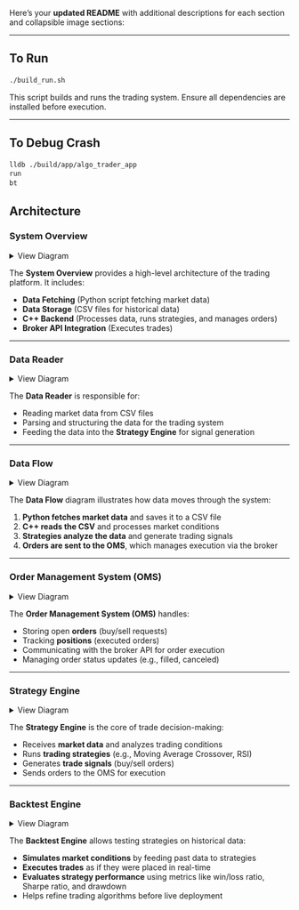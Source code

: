 Here’s your **updated README** with additional descriptions for each section and collapsible image sections:  

---

## **To Run**  
```sh
./build_run.sh
```  
This script builds and runs the trading system. Ensure all dependencies are installed before execution.

---

## **To Debug Crash**  
```sh
lldb ./build/app/algo_trader_app
run
bt
```  

## **Architecture**  

### **System Overview**  
<details>
  <summary>View Diagram</summary>

  ![](./doc/system_overview.drawio.png)  

</details>  

The **System Overview** provides a high-level architecture of the trading platform. It includes:  
- **Data Fetching** (Python script fetching market data)  
- **Data Storage** (CSV files for historical data)  
- **C++ Backend** (Processes data, runs strategies, and manages orders)  
- **Broker API Integration** (Executes trades)  

---

### **Data Reader**  
<details>
  <summary>View Diagram</summary>

  ![](./doc/data_reader.drawio.png)  

</details>  

The **Data Reader** is responsible for:  
- Reading market data from CSV files  
- Parsing and structuring the data for the trading system  
- Feeding the data into the **Strategy Engine** for signal generation  

---

### **Data Flow**  
<details>
  <summary>View Diagram</summary>

  ![](./doc/data_flow.drawio.png)  

</details>  

The **Data Flow** diagram illustrates how data moves through the system:  
1. **Python fetches market data** and saves it to a CSV file  
2. **C++ reads the CSV** and processes market conditions  
3. **Strategies analyze the data** and generate trading signals  
4. **Orders are sent to the OMS**, which manages execution via the broker  

---

### **Order Management System (OMS)**  
<details>
  <summary>View Diagram</summary>

  ![](./doc/oms.drawio.png)  

</details>  

The **Order Management System (OMS)** handles:  
- Storing open **orders** (buy/sell requests)  
- Tracking **positions** (executed orders)  
- Communicating with the broker API for order execution  
- Managing order status updates (e.g., filled, canceled)  

---

### **Strategy Engine**  
<details>
  <summary>View Diagram</summary>

  ![](./doc/strategy_engine.drawio.png)  

</details>  

The **Strategy Engine** is the core of trade decision-making:  
- Receives **market data** and analyzes trading conditions  
- Runs **trading strategies** (e.g., Moving Average Crossover, RSI)  
- Generates **trade signals** (buy/sell orders)  
- Sends orders to the OMS for execution  

---

### **Backtest Engine**  
<details>
  <summary>View Diagram</summary>

  ![](./doc/backtest.drawio.png)  

</details>  

The **Backtest Engine** allows testing strategies on historical data:  
- **Simulates market conditions** by feeding past data to strategies  
- **Executes trades** as if they were placed in real-time  
- **Evaluates strategy performance** using metrics like win/loss ratio, Sharpe ratio, and drawdown  
- Helps refine trading algorithms before live deployment